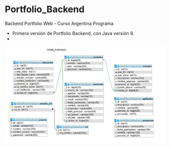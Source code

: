 # Portfolio_Backend
Backend Portfolio Web - Curso Argentina Programa 
 - Primera versión de Portfolio Backend, con Java versión 8.
 - 
![Base de datos Portfolio](DDBB_PortfolioWeb_05.jpg)
